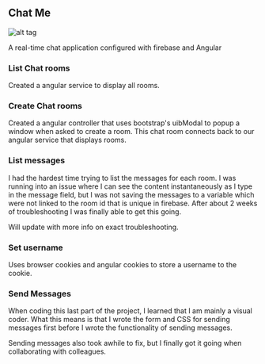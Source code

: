 ## Chat Me
![alt tag](https://github.com/bl2i4n/brians-bloc-chat/blob/master/app/assets/images/bloc_chat.png)

A real-time chat application configured with firebase and Angular

### List Chat rooms

Created a angular service to display all rooms.

### Create Chat rooms

Created a angular controller that uses bootstrap's uibModal to popup a window when asked to create a room. This chat room connects back to our angular service that displays rooms.

### List messages

I had the hardest time trying to list the messages for each room. I was running into an issue where I can see the content instantaneously as I type in the message field, but I was not saving the messages to a variable which were not linked to the room id that is unique in firebase. After about 2 weeks of troubleshooting I was finally able to get this going.

Will update with more info on exact troubleshooting.


### Set username

Uses browser cookies and angular cookies to store a username to the cookie.

### Send Messages

When coding this last part of the project, I learned that I am mainly a visual coder. What this means is that I wrote the form and CSS for sending messages first before I wrote the functionality of sending messages.

Sending messages also took awhile to fix, but I finally got it going when collaborating with colleagues.
